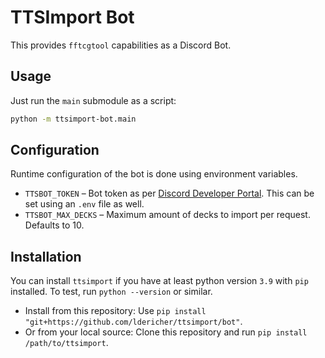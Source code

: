 # TTSImport Bot

This provides `fftcgtool` capabilities as a Discord Bot.

## Usage

Just run the `main` submodule as a script:

```bash
python -m ttsimport-bot.main
```

## Configuration

Runtime configuration of the bot is done using environment variables.

- `TTSBOT_TOKEN` – Bot token as per [Discord Developer Portal](https://discord.com/developers/applications). This can be set using an `.env` file as well.
- `TTSBOT_MAX_DECKS` – Maximum amount of decks to import per request. Defaults to 10.

## Installation

You can install `ttsimport` if you have at least python version `3.9` with `pip` installed. To test,
run `python --version` or similar.

- Install from this repository: Use `pip install "git+https://github.com/ldericher/ttsimport/bot"`.
- Or from your local source: Clone this repository and run `pip install /path/to/ttsimport`.
